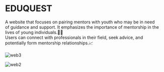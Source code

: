 # EDUQUEST
A website that focuses on pairing mentors with youth who may be in need of guidance and support. It emphasizes the importance of mentorship in the lives of young individuals.🧑‍💻
<br>
Users can connect with professionals in their field, seek advice, and potentially form mentorship relationships.📈
<br>
<br>
![web3](https://github.com/rishika-g31/EDUQUEST-WEB/assets/120507340/d92297b4-ef8f-4b8f-8a35-d005bf18f5b1)

![web2](https://github.com/rishika-g31/EDUQUEST-WEB/assets/120507340/5a8fbb26-41b8-48c6-9445-24bda50bbac9)
